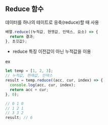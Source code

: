 ## Reduce 함수

데이터를 하나의 테이트로 응축(reduce)할 때 사용

```js
배열.reduce((누적값, 현잿값, 인덱스, 요소) => {
  return 결과;
}, 초깃값);
```

- reduce 특징
  이전값이 아닌 누적값을 이용

ex

```js
let temp = [1, 2, 3];
// 누적값, 현재값, 인덱스
result = temp.reduce((acc, cur, index) => {
  console.log(acc, cur, index);
  return acc + cur;
}, 0);

// 0 1 0
// 1 2 1
// 3 3 2
result; // 6
```
